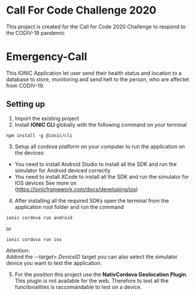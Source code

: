 # Call For Code Challenge 2020
This project is created for the Call for Code 2020 Challenge to respond to the CODIV-19 pandemic

# Emergency-Call
This IONIC Application let user send their health status and location to a database to store, monitoring and send helt to the person, who are affectet from CODIV-19.

## Setting up
1. Import the existing project
2. Install **IONIC CLI** globally with the following command on your terminal
`````
npm install -g @ionic/cli
`````
3. Setup all cordova ptalform on your computer to run the application on the devices:
- You need to install Android Studio to install all the SDK and run the simulator for Android deviced correctly
- You need to install XCode to install all the SDK and run the simulator for IOS devices
See more on (https://ionicframework.com/docs/developing/ios)
4. After installing all the required SDKs open the terminal from the application root folder and run the command
````
ionic cordova run android
````
or
````
ionic cordova run ios
````
Attention:<br />
Addind the _--target= DeviceID_ target you can also select the simulator device you want to test the application.

5. For the position this project use the **NativCordova Geolocation Plugin**. This plugin is not available for the web. Therefore to test all the funcitonalities is raccomandable to test on a device.
